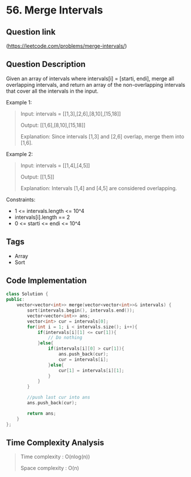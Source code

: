 # 56. Merge Intervals

## Question link
(https://leetcode.com/problems/merge-intervals/)

## Question Description
Given an array of intervals where intervals[i] = [starti, endi], merge all overlapping intervals, and return an array of the non-overlapping intervals that cover all the intervals in the input.

Example 1:

> Input: intervals = [[1,3],[2,6],[8,10],[15,18]]
>
> Output: [[1,6],[8,10],[15,18]]
>
> Explanation: Since intervals [1,3] and [2,6] overlap, merge them into [1,6].

Example 2:

> Input: intervals = [[1,4],[4,5]]
>
> Output: [[1,5]]
>
> Explanation: Intervals [1,4] and [4,5] are considered overlapping.
 
Constraints:

- 1 <= intervals.length <= 10^4
- intervals[i].length == 2
- 0 <= starti <= endi <= 10^4

## Tags
- Array
- Sort

## Code Implementation
```c++
class Solution {
public:
    vector<vector<int>> merge(vector<vector<int>>& intervals) {
        sort(intervals.begin(), intervals.end());
        vector<vector<int>> ans;
        vector<int> cur = intervals[0];
        for(int i = 1; i < intervals.size(); i++){
            if(intervals[i][1] <= cur[1]){
                // Do nothing
            }else{
                if(intervals[i][0] > cur[1]){
                    ans.push_back(cur);
                    cur = intervals[i];
                }else{
                    cur[1] = intervals[i][1];
                }
            }
        }

        //push last cur into ans
        ans.push_back(cur);

        return ans;
    }
};
```

## Time Complexity Analysis
> Time complexity  : O(nlog(n))
>
> Space complexity : O(n)